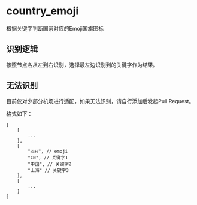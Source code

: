 # country_emoji
根据关键字判断国家对应的Emoji国旗图标

## 识别逻辑
按照节点名从左到右识别，选择最左边识别到的关键字作为结果。

## 无法识别
目前仅对少部分机场进行适配，如果无法识别，请自行添加后发起Pull Request。

格式如下：
```
[
    [
        ...
    ],
    [
        "🇨🇳", // emoji
        "CN", // 关键字1
        "中国", // 关键字2
        "上海" // 关键字3
    ],
    [
        ...
    ]
]
```
